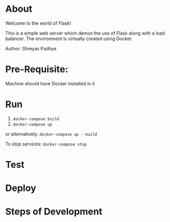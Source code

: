 # About

Welcome to the world of Flask!

This is a simple web server which demos the use of Flask along with a load balancer. The environment is virtually created using Docker.

Author: Shreyas Padhye

# Pre-Requisite:
Machine should have Docker installed in it

# Run
1. `docker-compose build`
2. `docker-compose up` 

or alternatively: `docker-compose up --build`

To stop services: `docker-compose stop`

# Test

# Deploy

# Steps of Development

